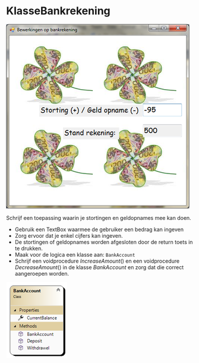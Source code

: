 # KlasseBankrekening

![UI voorbeeld van het verwachte resultaat](./media/image1.png)

Schrijf een toepassing waarin je stortingen en geldopnames mee kan doen.
- Gebruik een TextBox waarmee de gebruiker een bedrag kan ingeven
- Zorg ervoor dat je enkel cijfers kan ingeven.
- De stortingen of geldopnames worden afgesloten door de return toets in te drukken.
- Maak voor de logica een klasse aan: ```BankAccount```
- Schrijf een voidprocedure *IncreaseAmount*() en een voidprocedure *DecreaseAmount*() in de klasse *BankAccount* en zorg dat die correct aangeroepen worden.

![klasse diagram](./media/image2.png)